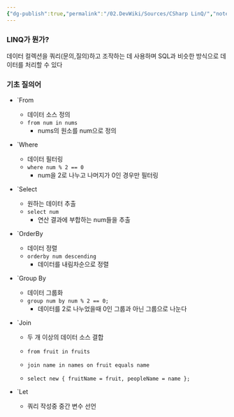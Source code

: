 ```yaml
---
{"dg-publish":true,"permalink":"/02.DevWiki/Sources/CSharp LinQ/","noteIcon":"","created":"2024-10-01T11:39:19.000+09:00","updated":"2025-07-19T22:58:36.000+09:00"}
---
```


### LINQ가 뭔가?

데이터 컬렉션을 쿼리(문의,질의)하고 조작하는 데 사용하며 SQL과 비슷한 방식으로 데이터를 처리할 수 있다

### 기초 질의어
- `From
    
    - 데이터 소스 정의
    - `from num in nums`
        - nums의 원소를 num으로 정의
- `Where
    
    - 데이터 필터링
    - `where num % 2 == 0`
        - num을 2로 나누고 나머지가 0인 경우만 필터링
- `Select

    - 원하는 데이터 추출
    - `select num`
        - 연산 결과에 부합하는 num들을 추출
- `OrderBy
    
    - 데이터 정렬
    - `orderby num descending`
        - 데이터를 내림차순으로 정렬
- `Group By
    
    - 데이터 그룹화
    - `group num by num % 2 == 0;`
        - 데이터를 2로 나누었을때 0인 그룹과 아닌 그룹으로 나눈다
- `Join
    
    - 두 개 이상의 데이터 소스 결합
        
    - `from fruit in fruits`
    - `join name in names on fruit equals name`
    - `select new { fruitName = fruit, peopleName = name };`
        
- `Let
    
    - 쿼리 작성중 중간 변수 선언